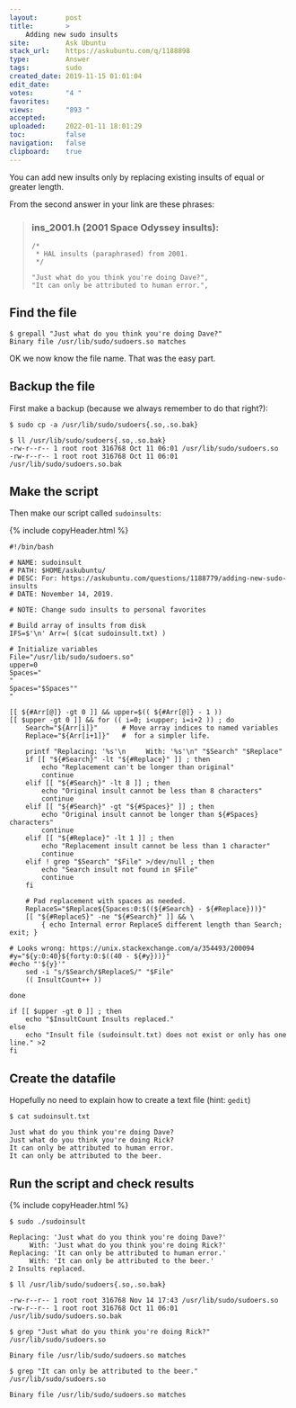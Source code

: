 ```yaml
---
layout:       post
title:        >
    Adding new sudo insults
site:         Ask Ubuntu
stack_url:    https://askubuntu.com/q/1188898
type:         Answer
tags:         sudo
created_date: 2019-11-15 01:01:04
edit_date:    
votes:        "4 "
favorites:    
views:        "893 "
accepted:     
uploaded:     2022-01-11 18:01:29
toc:          false
navigation:   false
clipboard:    true
---
```


You can add new insults only by replacing existing insults of equal or greater length.

<!-- Language-all: lang-bash -->

From the second answer in your link are these phrases:

> ### ins_2001.h (2001 Space Odyssey insults):  
>   
>     /*  
>      * HAL insults (paraphrased) from 2001.  
>      */  
>   
>     "Just what do you think you're doing Dave?",  
>     "It can only be attributed to human error.",  

## Find the file

``` 
$ grepall "Just what do you think you're doing Dave?"
Binary file /usr/lib/sudo/sudoers.so matches

```

OK we now know the file name. That was the easy part.

## Backup the file

First make a backup (because we always remember to do that right?):

``` 
$ sudo cp -a /usr/lib/sudo/sudoers{.so,.so.bak}

$ ll /usr/lib/sudo/sudoers{.so,.so.bak}
-rw-r--r-- 1 root root 316768 Oct 11 06:01 /usr/lib/sudo/sudoers.so
-rw-r--r-- 1 root root 316768 Oct 11 06:01 /usr/lib/sudo/sudoers.so.bak

```

## Make the script

Then make our script called `sudoinsults`:

{% include copyHeader.html %}
``` 
#!/bin/bash

# NAME: sudoinsult
# PATH: $HOME/askubuntu/
# DESC: For: https://askubuntu.com/questions/1188779/adding-new-sudo-insults
# DATE: November 14, 2019.

# NOTE: Change sudo insults to personal favorites

# Build array of insults from disk
IFS=$'\n' Arr=( $(cat sudoinsult.txt) )

# Initialize variables
File="/usr/lib/sudo/sudoers.so"
upper=0
Spaces="                                                                     "
Spaces="$Spaces""                                                            "

[[ ${#Arr[@]} -gt 0 ]] && upper=$(( ${#Arr[@]} - 1 ))
[[ $upper -gt 0 ]] && for (( i=0; i<upper; i=i+2 )) ; do
    Search="${Arr[i]}"      # Move array indices to named variables
    Replace="${Arr[i+1]}"   #  for a simpler life.

    printf "Replacing: '%s'\n     With: '%s'\n" "$Search" "$Replace"
    if [[ "${#Search}" -lt "${#Replace}" ]] ; then
        echo "Replacement can't be longer than original"
        continue
    elif [[ "${#Search}" -lt 8 ]] ; then
        echo "Original insult cannot be less than 8 characters"
        continue
    elif [[ "${#Search}" -gt "${#Spaces}" ]] ; then
        echo "Original insult cannot be longer than ${#Spaces} characters"
        continue
    elif [[ "${#Replace}" -lt 1 ]] ; then
        echo "Replacement insult cannot be less than 1 character"
        continue
    elif ! grep "$Search" "$File" >/dev/null ; then
        echo "Search insult not found in $File"
        continue
    fi

    # Pad replacement with spaces as needed.
    ReplaceS="$Replace${Spaces:0:$((${#Search} - ${#Replace}))}"
    [[ "${#ReplaceS}" -ne "${#Search}" ]] && \
        { echo Internal error ReplaceS different length than Search; exit; }

# Looks wrong: https://unix.stackexchange.com/a/354493/200094
#y="${y:0:40}${forty:0:$((40 - ${#y}))}"
#echo "'${y}'"
    sed -i "s/$Search/$ReplaceS/" "$File"
    (( InsultCount++ ))
    
done

if [[ $upper -gt 0 ]] ; then
    echo "$InsultCount Insults replaced."
else
    echo "Insult file (sudoinsult.txt) does not exist or only has one line." >2
fi

```

## Create the datafile

Hopefully no need to explain how to create a text file (hint: `gedit`)

``` 
$ cat sudoinsult.txt

Just what do you think you're doing Dave?
Just what do you think you're doing Rick?
It can only be attributed to human error.
It can only be attributed to the beer.

```

## Run the script and check results

{% include copyHeader.html %}
``` 
$ sudo ./sudoinsult

Replacing: 'Just what do you think you're doing Dave?'
     With: 'Just what do you think you're doing Rick?'
Replacing: 'It can only be attributed to human error.'
     With: 'It can only be attributed to the beer.'
2 Insults replaced.

$ ll /usr/lib/sudo/sudoers{.so,.so.bak}

-rw-r--r-- 1 root root 316768 Nov 14 17:43 /usr/lib/sudo/sudoers.so
-rw-r--r-- 1 root root 316768 Oct 11 06:01 /usr/lib/sudo/sudoers.so.bak

$ grep "Just what do you think you're doing Rick?" /usr/lib/sudo/sudoers.so

Binary file /usr/lib/sudo/sudoers.so matches

$ grep "It can only be attributed to the beer." /usr/lib/sudo/sudoers.so

Binary file /usr/lib/sudo/sudoers.so matches

```


